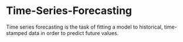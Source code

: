 # Time-Series-Forecasting
Time series forecasting is the task of fitting a model to historical, time-stamped data in order to predict future values. 
